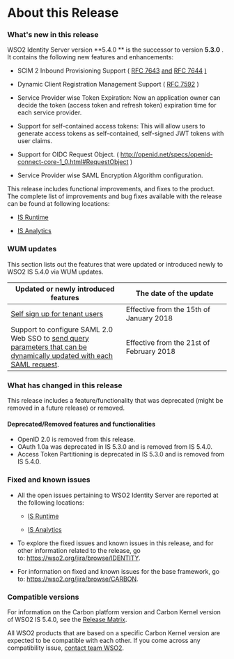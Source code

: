 # About this Release

### What's new in this release

WSO2 Identity Server version **5.4.0 ** is the successor
to version **5.3.0** . It contains the following new features and
enhancements:

-   SCIM 2 Inbound Provisioning Support ( [RFC
    7643](https://tools.ietf.org/html/rfc7643)
    [and](https://tools.ietf.org/html/rfc7643) [RFC
    7644](https://tools.ietf.org/html/rfc7644)
    [)](https://tools.ietf.org/html/rfc7643)

-   Dynamic Client Registration Management Support ( [RFC
    7592](https://tools.ietf.org/html/rfc7592) )

-   Service Provider wise Token Expiration: Now an application owner can
    decide the token (access token and refresh token) expiration time
    for each service provider.

-   Support for self-contained access tokens: This will allow users to
    generate access tokens as self-contained, self-signed JWT tokens
    with user claims.

-   Support for OIDC Request Object. (
    <http://openid.net/specs/openid-connect-core-1_0.html#RequestObject>
    )

-   Service Provider wise SAML Encryption Algorithm configuration.

This release includes functional improvements, and fixes to the product.
The complete list of improvements and bug fixes available with the
release can be found at following locations:

-   [IS Runtime](https://wso2.org/jira/issues/?filter=14457)

-   [IS Analytics](https://wso2.org/jira/issues/?filter=14459)

### WUM updates

This section lists out the features that were updated or introduced
newly to WSO2 IS 5.4.0 via WUM updates.

<table>
<colgroup>
<col style="width: 52%" />
<col style="width: 47%" />
</colgroup>
<thead>
<tr class="header">
<th>Updated or newly introduced features</th>
<th>The date of the update</th>
</tr>
</thead>
<tbody>
<tr class="odd">
<td><a href="https://docs.wso2.com/display/IS540/Self+Sign+Up+and+Account+Confirmation#SelfSignUpandAccountConfirmation-Selfsignupfortenantusers">Self sign up for tenant users</a></td>
<td>Effective from the 15th of January 2018</td>
</tr>
<tr class="even">
<td>Support to configure SAML 2.0 Web SSO to <a href="https://docs.wso2.com/display/IS540/Configuring+SAML+2.0+Web+SSO#ConfiguringSAML2.0WebSSO-dynamicQueryParams">send query parameters that can be dynamically updated with each SAML request</a>.</td>
<td>Effective from the 21st of February 2018</td>
</tr>
</tbody>
</table>

### What has changed in this release

This release includes a feature/functionality that was deprecated (might
be removed in a future release) or removed. 

#### Deprecated/Removed features and functionalities

-   OpenID 2.0 is removed from this release.
-   OAuth 1.0a was deprecated in IS 5.3.0 and is removed from IS 5.4.0.
-   Access Token Partitioning is deprecated in IS 5.3.0 and is removed
    from IS 5.4.0.

### Fixed and known issues

-   All the open issues pertaining to WSO2 Identity Server are reported
    at the following locations:

    -   [IS Runtime](https://wso2.org/jira/issues/?filter=14458)

    -   [IS Analytics](https://wso2.org/jira/issues/?filter=14460)

-   To explore the fixed issues and known issues in this release, and
    for other information related to the release, go
    to: <https://wso2.org/jira/browse/IDENTITY>.
-   For information on fixed and known issues for the base framework, go
    to: <https://wso2.org/jira/browse/CARBON>.

### Compatible versions

For information on the Carbon platform version and Carbon Kernel version
of WSO2 IS 5.4.0, see the [Release
Matrix](https://wso2.com/products/carbon/release-matrix/).

All WSO2 products that are based on a specific Carbon Kernel version are
expected to be compatible with each other. If you come across any
compatibility issue, [contact team WSO2](https://wso2.com/contact/).

  
